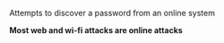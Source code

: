 Attempts to discover a password from  an online system

**Most web and wi-fi attacks are online attacks**
